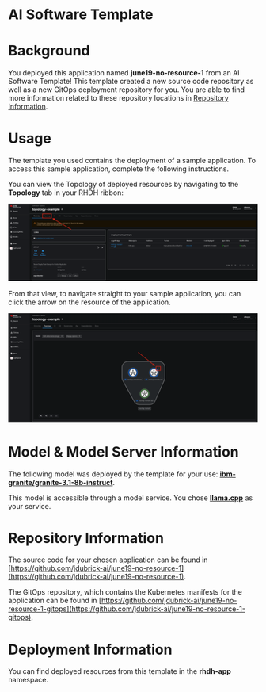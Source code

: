# AI Software Template

# Background

You deployed this application named **june19-no-resource-1** from an AI Software Template! This template created a new source code repository as well as a new GitOps deployment repository for you. You are able to find more information related to these repository locations in [Repository Information](#repository-information).

# Usage

The template you used contains the deployment of a sample application. To access this sample application, complete the following instructions.

You can view the Topology of deployed resources by navigating to the **Topology** tab in your RHDH ribbon:

![Topology Ribbon](./images/topology-ribbon.png)

From that view, to navigate straight to your sample application, you can click the arrow on the resource of the application.

![Topology View Application Link](./images/topology-app-link.png)

# Model & Model Server Information
The following model was deployed by the template for your use: **[ibm-granite/granite-3.1-8b-instruct](https://huggingface.co/ibm-granite/granite-3.1-8b-instruct)**.

This model is accessible through a model service. You chose **[llama.cpp]( https://github.com/redhat-ai-dev/developer-images/tree/main/model-servers/llamacpp_python/0.3.8)** as your service.

# Repository Information

The source code for your chosen application can be found in [https://github.com/jdubrick-ai/june19-no-resource-1](https://github.com/jdubrick-ai/june19-no-resource-1).

The GitOps repository, which contains the Kubernetes manifests for the application can be found in 
[https://github.com/jdubrick-ai/june19-no-resource-1-gitops](https://github.com/jdubrick-ai/june19-no-resource-1-gitops). 

# Deployment Information

You can find deployed resources from this template in the **rhdh-app** namespace.
